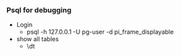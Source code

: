 ### Psql for debugging

- Login
  - psql -h 127.0.0.1 -U pg-user -d pi_frame_displayable
- show all tables
  - \dt
  
